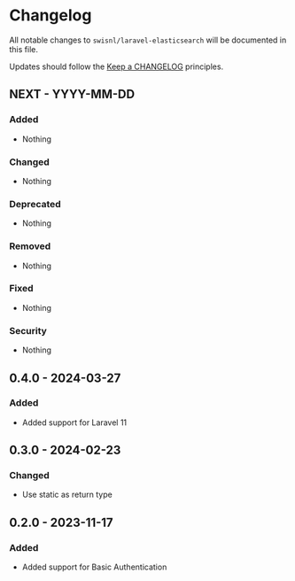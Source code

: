# Changelog

All notable changes to `swisnl/laravel-elasticsearch` will be documented in this file.

Updates should follow the [Keep a CHANGELOG](https://keepachangelog.com/) principles.

## NEXT - YYYY-MM-DD

### Added
- Nothing

### Changed
- Nothing

### Deprecated
- Nothing

### Removed
- Nothing

### Fixed
- Nothing

### Security
- Nothing

## 0.4.0 - 2024-03-27

### Added

- Added support for Laravel 11

## 0.3.0 - 2024-02-23

### Changed

- Use static as return type

## 0.2.0 - 2023-11-17

### Added

- Added support for Basic Authentication
